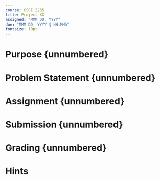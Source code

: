 ```yaml
---
course: CSCI 2235
title: Project XX -
assigned: "MMM DD, YYYY"
due: "MMM DD, YYYY @ HH:MMh"
fontsize: 10pt
...
```


# Purpose {unnumbered}

# Problem Statement {unnumbered}

# Assignment {unnumbered}

# Submission {unnumbered}

# Grading {unnumbered}

# Hints

